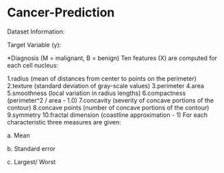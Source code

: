 # Cancer-Prediction
Dataset Information:

Target Variable (y):

*Diagnosis (M = malignant, B = benign)
Ten features (X) are computed for each cell nucleus:

1.radius (mean of distances from center to points on the perimeter)
2.texture (standard deviation of gray-scale values)
3.perimeter
4.area
5.smoothness (local variation in radius lengths)
6.compactness (perimeter^2 / area - 1.0)
7.concavity (severity of concave portions of the contour)
8.concave points (number of concave portions of the contour)
9.symmetry
10.fractal dimension (coastline approximation - 1)
For each characteristic three measures are given:

a. Mean

b. Standard error

c. Largest/ Worst
